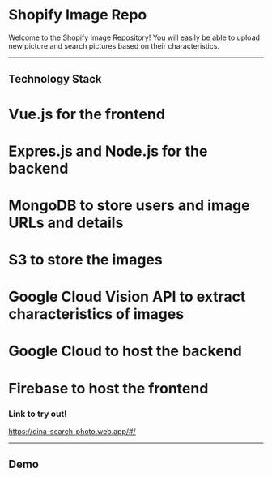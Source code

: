 # Shopify Image Repo
Welcome to the Shopify Image Repository! You will easily be able to upload new picture and search pictures based on their characteristics.

___
## Technology Stack
# Vue.js for the frontend
# Expres.js and Node.js for the backend
# MongoDB to store users and image URLs and details
# S3 to store the images
# Google Cloud Vision API to extract characteristics of images
# Google Cloud to host the backend 
# Firebase to host the frontend



### Link to try out!
https://dina-search-photo.web.app/#/ 

___
## Demo
